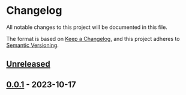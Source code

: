 # Changelog

All notable changes to this project will be documented in this file.

The format is based on [Keep a Changelog](https://keepachangelog.com/en/1.0.0/),
and this project adheres to [Semantic Versioning](https://semver.org/spec/v2.0.0.html).



## [Unreleased]

## [0.0.1] - 2023-10-17



[Unreleased]: https://github.com/giantswarm/pr-comment-filter/compare/v0.0.1...HEAD
[0.0.1]: https://github.com/giantswarm/pr-comment-filter/releases/tag/v0.0.1

